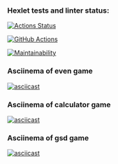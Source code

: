 ### Hexlet tests and linter status:
[![Actions Status](https://github.com/StEvseeva/python-project-lvl1/workflows/hexlet-check/badge.svg)](https://github.com/StEvseeva/python-project-lvl1/actions)

[![GitHub Actions](https://github.com/StEvseeva/python-project-lvl1/actions/workflows/github-actions-demo.yml/badge.svg)](https://github.com/StEvseeva/python-project-lvl1/actions/workflows/github-actions-demo.yml)

[![Maintainability](https://api.codeclimate.com/v1/badges/a99a88d28ad37a79dbf6/maintainability)](https://codeclimate.com/github/codeclimate/codeclimate/maintainability)

### Asciinema of even game
[![asciicast](https://asciinema.org/a/saftFnGg2TD4szUr8Co1qJ0Yi.svg)](https://asciinema.org/a/saftFnGg2TD4szUr8Co1qJ0Yi)

### Asciinema of calculator game
[![asciicast](https://asciinema.org/a/7eXYDHPqiXEq5810C4FSul0yO.svg)](https://asciinema.org/a/7eXYDHPqiXEq5810C4FSul0yO)

### Asciinema of gsd game
[![asciicast](https://asciinema.org/a/kwikbFE3gHoyMbwm0ATDQkRMV.svg)](https://asciinema.org/a/kwikbFE3gHoyMbwm0ATDQkRMV)
